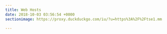```yaml
---
title: Web Hosts
date: 2018-10-03 03:56:54 +0000
sectionimage: https://proxy.duckduckgo.com/iu/?u=https%3A%2F%2Ftse1.mm.bing.net%2Fth%3Fid%3DOIP.2uf0Sva_XD9LbutNZesr3gHaHa%26pid%3D15.1&f=1

---
```


